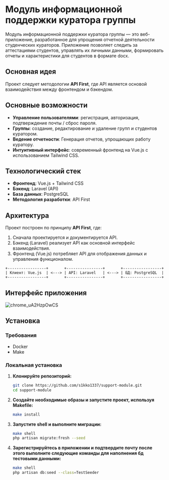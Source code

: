 # Модуль информационной поддержки куратора группы

Модуль информационной поддержки куратора группы — это веб-приложение, разработанное для упрощения отчетной деятельности студенческих кураторов.
Приложение позволяет следить за аттестациями студентов, управлять их личными данными, формировать отчеты и характеристики для студентов в формате docx.

## Основная идея
Проект следует методологии **API First**, где API является основой взаимодействия между фронтендом и бэкендом.

## Основные возможности

- **Управление пользователями**: регистрация, авторизация, подтверждение почты / сброс пароля.
- **Группы**: создание, редактирование и удаление групп и студентов куратором.
- **Ведение отчетности**: Генерация отчетов, упрощающих работу куратору.
- **Интуитивный интерфейс**: современный фронтенд на Vue.js с использованием Tailwind CSS.

## Технологический стек

- **Фронтенд**: Vue.js + Tailwind CSS
- **Бэкенд**: Laravel (API)
- **База данных**: PostgreSQL
- **Методология разработки**: API First

## Архитектура

Проект построен по принципу **API First**, где:
1. Сначала проектируется и документируется API.
2. Бэкенд (Laravel) реализует API как основной интерфейс взаимодействия.
3. Фронтенд (Vue.js) потребляет API для отображения данных и управления функционалом.

```
+-----------------+       +----------------+       +-----------------+
| Клиент: Vue.js  | <---> | API: Laravel   | <---> | БД: PostgreSQL  |
+-----------------+       +----------------+       +-----------------+            
```
## Интерфейс приложения
![chrome_uA2HzpOwCS](https://github.com/user-attachments/assets/1b01f271-36e1-431a-859f-66479bd45694)

## Установка

### Требования
- Docker
- Make

### Локальная установка

1. **Клонируйте репозиторий:**
   ```bash
   git clone https://github.com/s1kko1337/support-module.git
   cd support-module
   ```

2. **Создайте необходимые образы и запустите проект, используя Makefile:**
   ```bash
   make install
   ```
   
3. **Запустите shell и выполните миграции:**
   ```bash
   make shell
   php artisan migrate:fresh --seed
   ```

4. **Зарегистрируйтесь в приложении и подтвердите почту после этого выполните следующие команды для наполнения бд тестовыми данными:**
   ```bash
   make shell
   php artisan db:seed --class=TestSeeder
   ```

